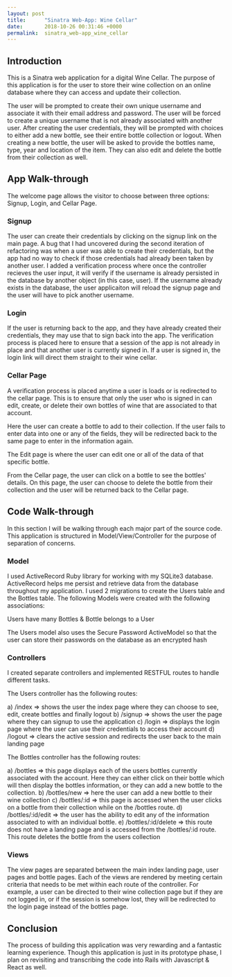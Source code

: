 ```yaml
---
layout: post
title:      "Sinatra Web-App: Wine Cellar"
date:       2018-10-26 00:31:46 +0000
permalink:  sinatra_web-app_wine_cellar
---
```



## Introduction
This is a Sinatra web application for a digital Wine Cellar. The purpose of this application is for the user to store their wine collection on an online database where they can access and update their collection. 

The user will be prompted to create their own unique username and associate it with their email address and password. The user will be forced to create a unique username that is not already associated with another user. After creating the user credentials, they will be prompted with choices to either add a new bottle, see their entire bottle collection or logout.  When creating a new bottle, the user will be asked to provide the bottles name, type, year and location of the item. They can also edit and delete the bottle from their collection as well. 

## App Walk-through 
The welcome page allows the visitor to choose between three options: Signup, Login, and Cellar Page. 

### Signup
The user can create their credentials by clicking on the signup link on the main page. A bug that I had uncovered during the second iteration of refactoring was when a user was able to create their credentials, but the app had no way to check if those credentials had already been taken by another user. I added a verification process where once the controller recieves the user input, it will verify if the username is already persisted in the database by another object (in this case, user). If the username already exists in the database, the user applicaiton will reload the signup page and the user will have to pick another username. 

### Login
If the user is returning back to the app, and they have already created their credentials, they may use that to sign back into the app. The verification process is placed here to ensure that a session of the app is not already in place and that another user is currently signed in. If a user is signed in, the login link will direct them straight to their wine cellar.

### Cellar Page
A verification process is placed anytime a user is loads or is redirected to the cellar page. This is to ensure that only the user who is signed in can edit, create, or delete their own bottles of wine that are associated to that account. 

Here the user can create a bottle to add to their collection. If the user fails to enter data into one or any of the fields, they will be redirected back to the same page to enter in the information again. 

The Edit page is where the user can edit one or all of the data of that specific bottle. 

From the Cellar page, the user can click on a bottle to see the bottles' details. On this page, the user can choose to delete the bottle from their collection and the user will be returned back to the Cellar page.

## Code Walk-through
In this section I will be walking through each major part of the source code. This application is structured in Model/View/Controller for the purpose of separation of concerns. 

### Model
I used ActiveRecord Ruby library for working with my SQLite3 database. ActiveRecord helps me persist and retrieve data from the database throughout my application. I used 2 migrations to create the Users table and the Bottles table. The following Models were created with the following associations:

Users have many Bottles & Bottle belongs to a User

The Users model also uses the Secure Password ActiveModel so that the user can store their passwords on the database as an encrypted hash

### Controllers
I created separate controllers and implemented RESTFUL routes to handle different tasks.

The Users controller has the following routes: 

a) /index => shows the user the index page where they can choose to see, edit, create bottles and finally logout
b) /signup => shows the user the page where they can signup to use the application
c) /login => displays the login page where the user can use their credentials to access their account
d) /logout => clears the active session and redirects the user back to the main landing page

The Bottles controller has the following routes:

a) /bottles => this page displays each of the users bottles currently associated with the account. Here they can either click on their bottle which will then display the bottles information, or they can add a new bottle to the collection. 
b) /bottles/new => here the user can add a new bottle to their wine collection
c) /bottles/:id => this page is accessed when the user clicks on a bottle from their collection while on the /bottles route.
d) /bottles/:id/edit => the user has the ability to edit any of the information associated to with an individual bottle.
e) /bottles/:id/delete => this route does not have a landing page and is accessed from the /bottles/:id route. This route deletes the bottle from the users collection

### Views
The view pages are separated between the main index landing page, user pages and bottle pages. Each of the views are rendered by meeting certain criteria that needs to be met within each route of the controller. For example, a user can be directed to their wine collection page but if they are not logged in, or if the session is somehow lost, they will be redirected to the login page instead of the bottles page.

## Conclusion
The process of building this application was very rewarding and a fantastic learning experience. Though this application is just in its prototype phase, I plan on revisiting and transcribing the code into Rails with Javascript & React as well. 




